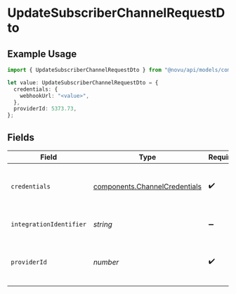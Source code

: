 # UpdateSubscriberChannelRequestDto

## Example Usage

```typescript
import { UpdateSubscriberChannelRequestDto } from "@novu/api/models/components";

let value: UpdateSubscriberChannelRequestDto = {
  credentials: {
    webhookUrl: "<value>",
  },
  providerId: 5373.73,
};
```

## Fields

| Field                                                                          | Type                                                                           | Required                                                                       | Description                                                                    |
| ------------------------------------------------------------------------------ | ------------------------------------------------------------------------------ | ------------------------------------------------------------------------------ | ------------------------------------------------------------------------------ |
| `credentials`                                                                  | [components.ChannelCredentials](../../models/components/channelcredentials.md) | :heavy_check_mark:                                                             | Credentials payload for the specified provider                                 |
| `integrationIdentifier`                                                        | *string*                                                                       | :heavy_minus_sign:                                                             | The integration identifier                                                     |
| `providerId`                                                                   | *number*                                                                       | :heavy_check_mark:                                                             | The provider identifier for the credentials                                    |